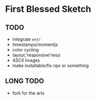 # First Blessed Sketch

## TODO
- integrate `entr`
- timestamps/momentjs
- color cycling
- layout,'responsive'ness
- ASCII images
- make installable/fix npx or something

## LONG TODO
- fork for the arts

